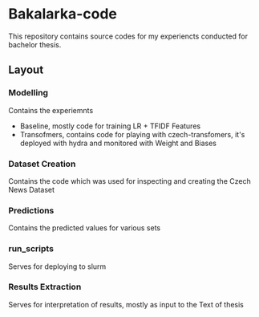 # Bakalarka-code
This repository contains source codes for my experiencts conducted for bachelor thesis.

## Layout

### Modelling
Contains the experiemnts
- Baseline, mostly code for training LR + TFIDF Features
- Transofmers, contains code for playing with czech-transfomers, it's deployed with hydra and monitored with Weight and Biases

### Dataset Creation
Contains the code which was used for inspecting and creating the Czech News Dataset

### Predictions
Contains the predicted values for various sets

### run_scripts
Serves for deploying to slurm

### Results Extraction
Serves for interpretation of results, mostly as input to the Text of thesis
